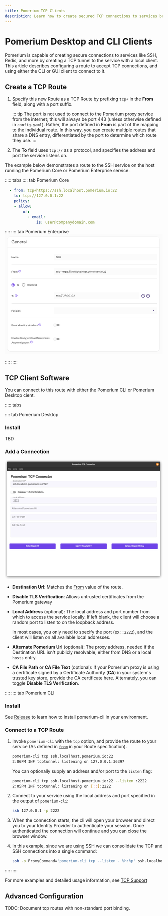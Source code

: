 ```yaml
---
title: Pomerium TCP Clients
description: Learn how to create secured TCP connections to services behind Pomerium.
---
```


# Pomerium Desktop and CLI Clients

Pomerium is capable of creating secure connections to services like SSH, Redis, and more by creating a TCP tunnel to the service with a local client. This article describes configuring a route to accept TCP connections, and using either the CLI or GUI client to connect to it.

## Create a TCP Route

1. Specify this new Route as a TCP Route by prefixing `tcp+` in the **From** field, along with a port suffix.

   ::: tip
   The port is not used to connect to the Pomerium proxy service from the internet; this will always be port 443 (unless otherwise defined in `config.yaml`). Rather, the port defined in **From** is part of the mapping to the individual route. In this way, you can create multiple routes that share a DNS entry, differentiated by the port to determine which route they use.
   :::

1. The **To** field uses `tcp://` as a protocol, and specifies the address and port the service listens on.

The example below demonstrates a route to the SSH service on the host running the Pomerium Core or Pomerium Enterprise service:

::::: tabs
:::: tab Pomerium Core

```yaml
  - from: tcp+https://ssh.localhost.pomerium.io:22
    to: tcp://127.0.0.1:22
    policy:
    - allow:
        or: 
          - email:
              is: user@companydomain.com
```
::::
:::: tab Pomerium Enterprise
![Example TCP route for SSH](./img/tcp-ssh-route.png)

::::
:::::

## TCP Client Software

You can connect to this route with either the Pomerium CLI or Pomerium Desktop cient.

::::: tabs

:::: tab Pomerium Desktop
### Install

TBD

### Add a Connection

![A new connection to an SSH gateway](./img/desktop/new-ssh-connection.png)

- **Destination Url**: Matches the [From](/enterprise/reference/manage.md#from) value of the route. <!-- Protocols never, ports always -->

- **Disable TLS Verification**: Allows untrusted certificates from the Pomerium gateway

- **Local Address** (optional): The local address and port number from which to access the service locally. If left blank, the client will choose a random port to listen to on the loopback address. <!-- Only ever port? -->

   In most cases, you only need to specify the port (ex: `:2222`), and the client will listen on all available local addresses. 

- **Alternate Pomerium Url** (optional): The proxy address, needed if the Destination URL isn't publicly resolvable, either from DNS or a local `hosts` entry.

- **CA File Path** or **CA File Text** (optional): If your Pomerium proxy is using a certificate signed by a Certificate Authority (**CA**) in your system's trusted key store, provide the CA certificate here. Alternately, you can toggle **Disable TLS Verification**.

::::
:::: tab Pomerium CLI

### Install

See [Release](/docs/releases.md#pomerium-cli) to learn how to install pomerium-cli in your environment.

### Connect to a TCP Route

1. Invoke `pomerium-cli` with the `tcp` option, and provide the route to your service (As defined in [`from`](/reference/readme.md#from) in your Route specification).

   ```bash
   pomerium-cli tcp ssh.localhost.pomerium.io:22
   2:06PM INF tcptunnel: listening on 127.0.0.1:36397
   ```


   You can optionally supply an address and/or port to the `listen` flag:

   ```bash
   pomerium-cli tcp ssh.localhost.pomerium.io:22 --listen :2222
   2:05PM INF tcptunnel: listening on [::]:2222
   ```

1. Connect to your service using the local address and port specified in the output of `pomerium-cli`:

   ```bash
   ssh 127.0.0.1 -p 2222
   ```

1. When the connection starts, the cli will open your browser and direct you to your Identity Provider to authenticate your session. Once authenticated the connection will continue and you can close the browser window.

1. In this example, since we are using SSH we can consolidate the TCP and SSH connections into a single command:

   ```bash
   ssh -o ProxyCommand='pomerium-cli tcp --listen - %h:%p' ssh.localhost.pomerium.io
   ```

::::
:::::

For more examples and detailed usage information, see [TCP Support](/docs/topics/tcp-support.md)

## Advanced Configuration

TODO: Document tcp routes with non-standard port binding.